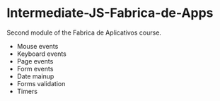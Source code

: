 # Intermediate-JS-Fabrica-de-Apps
Second module of the Fabrica de Aplicativos course.
- Mouse events
- Keyboard events
- Page events
- Form events
- Date mainup
- Forms validation
- Timers
